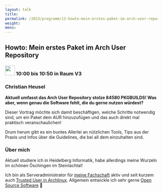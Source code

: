 ```yaml
---
layout: talk
title:
permalink: /2023/programm/13-howto-mein-erstes-paket-im-arch-user-repository/
weight:
menu:
---
```

## Howto: Mein erstes Paket im Arch User Repository

### <img height = "32" src="../../../images/talk.svg"> 10:00 bis 10:50 in Raum V3

### Christian Heusel

**Aktuell umfasst das Arch User Repository stolze 84580 PKGBUILDS! Was aber, wenn genau die Software fehlt, die du gerne nutzen würdest?**  

Dieser Vortrag möchte sich damit beschäftigen, welche Schritte notwendig sind, um ein Paket dem AUR hinzuzufügen und das auch direkt mal praktisch veranschaulichen!  

Drum herum gibt es ein buntes Allerlei an nützlichen Tools, Tips aus der Praxis und Infos über die Guidelines, die bei all dem einzuhalten sind.

### Über mich

Aktuell studiere ich in Heidelberg Informatik, habe allerdings meine Wurzeln im schönen Öschingen im Steinlachtal!   

Ich bin als Serveradministrator für [meine Fachschaft](github.com/FachschaftMathPhysInfo/) aktiv und seit kurzem auch [Trusted User in Archlinux](https://archlinux.org/people/trusted-users/#gromit). Allgemein entwickle ich sehr gerne [Open Source Software](https://github.com/christian-heusel) 🚀

